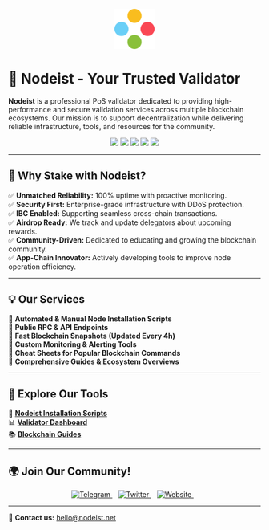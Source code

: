 <p align="center">
  <a href="https://nodeist.net/" target="_blank">
    <img src="https://github.com/Nodeist/Kurulumlar/blob/main/logos/logo.png" width="80"/>
  </a>
</p>

# 🚀 Nodeist - Your Trusted Validator

**Nodeist** is a professional PoS validator dedicated to providing high-performance and secure validation services across multiple blockchain ecosystems. Our mission is to support decentralization while delivering reliable infrastructure, tools, and resources for the community.

<div align="center">
  <img src="https://img.shields.io/badge/Genesis%20Validators-6-brightgreen">
  <img src="https://img.shields.io/badge/Supported%20Networks-20%2B-blue">
  <img src="https://img.shields.io/badge/Active%20Delegators-10K%2B-orange">
  <img src="https://img.shields.io/badge/Total%20Staked%20Amount-5M%2B-purple">
  <img src="https://img.shields.io/badge/Years%20of%20Experience-5%2B-lightgrey">
</div>

---

## 🌟 Why Stake with Nodeist?

✅ **Unmatched Reliability:** 100% uptime with proactive monitoring.  
✅ **Security First:** Enterprise-grade infrastructure with DDoS protection.  
✅ **IBC Enabled:** Supporting seamless cross-chain transactions.  
✅ **Airdrop Ready:** We track and update delegators about upcoming rewards.  
✅ **Community-Driven:** Dedicated to educating and growing the blockchain community.  
✅ **App-Chain Innovator:** Actively developing tools to improve node operation efficiency.  

---

## 💡 Our Services

🔹 **Automated & Manual Node Installation Scripts**  
🔹 **Public RPC & API Endpoints**  
🔹 **Fast Blockchain Snapshots (Updated Every 4h)**  
🔹 **Custom Monitoring & Alerting Tools**  
🔹 **Cheat Sheets for Popular Blockchain Commands**  
🔹 **Comprehensive Guides & Ecosystem Overviews**  

---

## 🚀 Explore Our Tools

🔧 **[Nodeist Installation Scripts](https://github.com/Nodeist/Kurulumlar)**  
📊 **[Validator Dashboard](https://nodeist.net/)**  
📚 **[Blockchain Guides](https://github.com/Nodeist/Guides)**  

---

## 🌍 Join Our Community!

<p align="center">
  <a href="https://t.me/Nodeistt">
    <img src="https://brandeps.com/icon-download/T/Telegram-icon-vector-05.svg" width="50" alt="Telegram"/>
  </a> &nbsp;&nbsp;
  <a href="https://twitter.com/Nodeistt">
    <img src="https://brandeps.com/icon-download/T/Twitter-icon-vector-03.svg" width="50" alt="Twitter"/>
  </a> &nbsp;&nbsp;
  <a href="https://nodeist.net/">
    <img src="https://brandeps.com/icon-download/G/Globe-icon-vector-09.svg" width="50" alt="Website"/>
  </a> &nbsp;&nbsp;

</p>

---

📩 **Contact us:** hello@nodeist.net  
